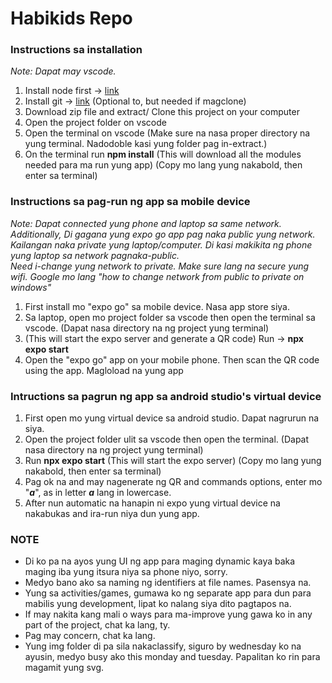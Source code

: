 ﻿# Habikids Repo

### Instructions sa installation

*Note: Dapat may vscode.*

1.  Install node first -> [link](//https://nodejs.org/en/download)
2.  Install git -> [link](https://git-scm.com/book/en/v2/Getting-Started-Installing-Git) (Optional to, but needed if magclone)
3.  Download zip file and extract/ Clone this project on your computer
4.  Open the project folder on vscode
5.  Open the terminal on vscode (Make sure na nasa proper directory na yung terminal. Nadodoble kasi yung folder pag in-extract.)
6.  On the terminal run **npm install** (This will download all the modules needed para ma run yung app) (Copy mo lang yung nakabold, then enter sa terminal)

### Instructions sa pag-run ng app sa mobile device

*Note: Dapat connected yung phone and laptop sa same network. Additionally, Di gagana yung expo go app pag naka public yung network. Kailangan naka private yung laptop/computer. Di kasi makikita ng phone yung laptop sa network pagnaka-public. <br/>Need i-change yung network to private. Make sure lang na secure yung wifi. Google mo lang "how to change network from public to private on windows"*

1.  First install mo "expo go" sa mobile device. Nasa app store siya.
2.  Sa laptop, open mo project folder sa vscode then open the terminal sa vscode. (Dapat nasa directory na ng project yung terminal)
3.  (This will start the expo server and generate a QR code) Run -> **npx expo start**
4.  Open the "expo go" app on your mobile phone. Then scan the QR code using the app. Magloload na yung app

### Intructions sa pagrun ng app sa android studio's virtual device

1. First open mo yung virtual device sa android studio. Dapat nagrurun na siya.
2. Open the project folder ulit sa vscode then open the terminal. (Dapat nasa directory na ng project yung terminal)
3. Run **npx expo start** (This will start the expo server) (Copy mo lang yung nakabold, then enter sa terminal)
4. Pag ok na and may nagenerate ng QR and commands options, enter mo "**_a_**", as in letter **_a_** lang in lowercase.
5. After nun automatic na hanapin ni expo yung virtual device na nakabukas and ira-run niya dun yung app.

### NOTE

- Di ko pa na ayos yung UI ng app para maging dynamic kaya baka maging iba yung itsura niya sa phone niyo, sorry.
- Medyo bano ako sa naming ng identifiers at file names. Pasensya na.
- Yung sa activities/games, gumawa ko ng separate app para dun para mabilis yung development, lipat ko nalang siya dito pagtapos na.
- If may nakita kang mali o ways para ma-improve yung gawa ko in any part of the project, chat ka lang, ty.
- Pag may concern, chat ka lang.
- Yung img folder di pa sila nakaclassify, siguro by wednesday ko na ayusin, medyo busy ako this monday and tuesday. Papalitan ko rin para magamit yung svg.

